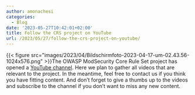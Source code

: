 ```yaml
---
author: amonachesi
categories:
  - Blog
date: '2023-05-27T10:42:01+02:00'
title: Follow the CRS project on YouTube
url: /2023/05/27/follow-the-crs-project-on-youtube/
---
```



{{< figure src="images/2023/04/Bildschirmfoto-2023-04-17-um-02.43.56-1024x576.png" >}}The OWASP ModSecurity Core Rule Set project has opened a [YouTube channel](https://www.youtube.com/@owaspmodsecuritycoreruleset). Here we plan to gather all videos that are relevant to the project. In the meantime, feel free to contact us if you think you have fitting content. And don’t forget to give a thumbs up to the videos and subscribe to the channel if you don’t want to miss any new content.
